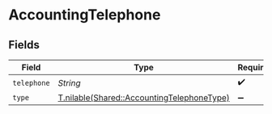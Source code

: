 # AccountingTelephone


## Fields

| Field                                                                                        | Type                                                                                         | Required                                                                                     | Description                                                                                  |
| -------------------------------------------------------------------------------------------- | -------------------------------------------------------------------------------------------- | -------------------------------------------------------------------------------------------- | -------------------------------------------------------------------------------------------- |
| `telephone`                                                                                  | *String*                                                                                     | :heavy_check_mark:                                                                           | N/A                                                                                          |
| `type`                                                                                       | [T.nilable(Shared::AccountingTelephoneType)](../../models/shared/accountingtelephonetype.md) | :heavy_minus_sign:                                                                           | N/A                                                                                          |